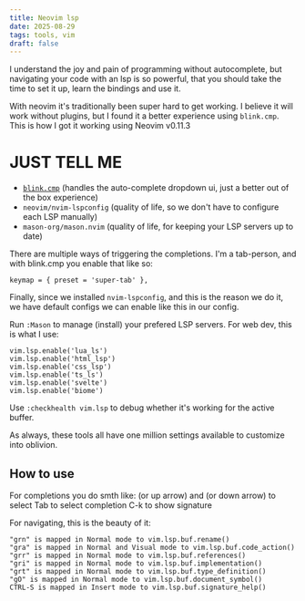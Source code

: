 ```yaml
---
title: Neovim lsp
date: 2025-08-29
tags: tools, vim
draft: false
---
```


I understand the joy and pain of programming without autocomplete, but navigating your code with an lsp is so powerful, that you should take the time to set it up, learn the bindings and use it.

With neovim it's traditionally been super hard to get working. I believe it will work without plugins, but I found it a better experience using `blink.cmp`. This is how I got it working using Neovim v0.11.3

# JUST TELL ME

- [`blink.cmp`](https://cmp.saghen.dev/installation#lazy-nvim) (handles the auto-complete dropdown ui, just a better out of the box experience)
- `neovim/nvim-lspconfig` (quality of life, so we don't have to configure each LSP manually)
- `mason-org/mason.nvim` (quality of life, for keeping your LSP servers up to date)

There are multiple ways of triggering the completions. I'm a tab-person, and with blink.cmp you enable that like so:

```
keymap = { preset = 'super-tab' },
```

Finally, since we installed `nvim-lspconfig`, and this is the reason we do it, we have default configs we can enable like this in our config.

Run `:Mason` to manage (install) your prefered LSP servers. For web dev, this is what I use:

```
vim.lsp.enable('lua_ls')
vim.lsp.enable('html_lsp')
vim.lsp.enable('css_lsp')
vim.lsp.enable('ts_ls')
vim.lsp.enable('svelte')
vim.lsp.enable('biome')
```

Use `:checkhealth vim.lsp` to debug whether it's working for the active buffer.

As always, these tools all have one million settings available to customize into oblivion.

## How to use

For completions you do smth like:
<C-p> (or up arrow) and <C-n> (or down arrow) to select
Tab to select completion
C-k to show signature

For navigating, this is the beauty of it:
```
"grn" is mapped in Normal mode to vim.lsp.buf.rename()
"gra" is mapped in Normal and Visual mode to vim.lsp.buf.code_action()
"grr" is mapped in Normal mode to vim.lsp.buf.references()
"gri" is mapped in Normal mode to vim.lsp.buf.implementation()
"grt" is mapped in Normal mode to vim.lsp.buf.type_definition()
"gO" is mapped in Normal mode to vim.lsp.buf.document_symbol()
CTRL-S is mapped in Insert mode to vim.lsp.buf.signature_help()
```


